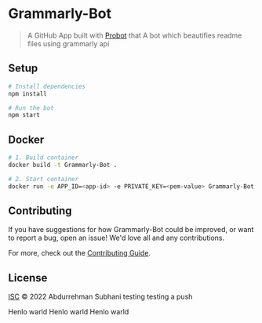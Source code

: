 # Grammarly-Bot

> A GitHub App built with [Probot](https://github.com/probot/probot) that A bot which beautifies readme files using grammarly api

## Setup

```sh
# Install dependencies
npm install

# Run the bot
npm start
```

## Docker

```sh
# 1. Build container
docker build -t Grammarly-Bot .

# 2. Start container
docker run -e APP_ID=<app-id> -e PRIVATE_KEY=<pem-value> Grammarly-Bot
```

## Contributing

If you have suggestions for how Grammarly-Bot could be improved, or want to report a bug, open an issue! We'd love all and any contributions.

For more, check out the [Contributing Guide](CONTRIBUTING.md).

## License

[ISC](LICENSE) © 2022 Abdurrehman Subhani
testing
testing a push

Henlo warld
Henlo warld
Henlo warld
